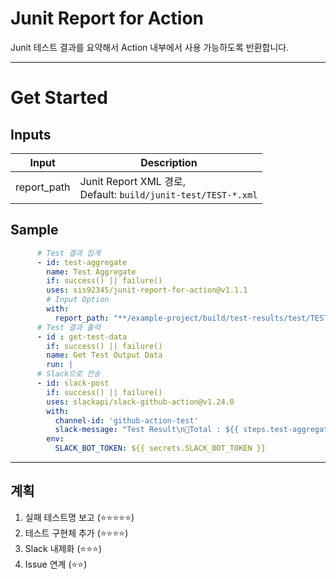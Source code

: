 # Junit Report for Action
Junit 테스트 결과를 요약해서 Action 내부에서 사용 가능하도록 반환합니다.

---
# Get Started
## Inputs
| Input | Description                                                                      |
|----|----------------------------------------------------------------------------------|
|report_path    | Junit Report XML 경로,<br/>Default: `build/junit-test/TEST-*.xml`                  |

## Sample
```yaml
      # Test 결과 집계
      - id: test-aggregate
        name: Test Aggregate
        if: success() || failure()
        uses: sis92345/junit-report-for-action@v1.1.1
        # Input Option
        with:
          report_path: "**/example-project/build/test-results/test/TEST-*.xml"
      # Test 결과 출력
      - id : get-test-data
        if: success() || failure()
        name: Get Test Output Data
        run: |
      # Slack으로 전송
      - id: slack-post
        if: success() || failure()
        uses: slackapi/slack-github-action@v1.24.0
        with:
          channel-id: 'github-action-test'
          slack-message: "Test Result\n🟰Total : ${{ steps.test-aggregate.outputs.totalCount }}\n🎫 Passed : ${{ steps.test-aggregate.outputs.passed }}\n 𝍐 Failed : ${{ steps.test-aggregate.outputs.failed }}\n ⏮Skipped : ${{ steps.test-aggregate.outputs.skipped }} "
        env:
          SLACK_BOT_TOKEN: ${{ secrets.SLACK_BOT_TOKEN }}
```
---
## 계획
1. 실패 테스트명 보고 (⭐️⭐⭐⭐⭐)
2. 테스트 구현체 추가 (⭐️⭐⭐⭐)
2. Slack 내제화 (⭐⭐⭐)
3. Issue 연계 (⭐⭐)